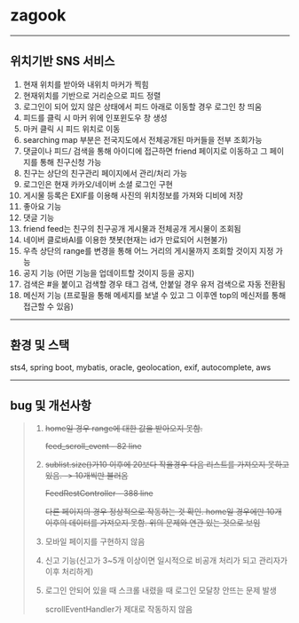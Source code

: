 # zagook

---

 ## 위치기반 SNS 서비스
 
1. 현재 위치를 받아와 내위치 마커가 찍힘
2. 현재위치를 기반으로 거리순으로 피드 정렬
3. 로그인이 되어 있지 않은 상태에서 피드 아래로 이동할 경우 로그인 창 띄움
4. 피드를 클릭 시 마커 위에 인포윈도우 창 생성
5. 마커 클릭 시 피드 위치로 이동
6. searching map 부분은 전국지도에서 전체공개된 마커들을 전부 조회가능
7. 댓글이나 피드/ 검색을 통해 아이디에 접근하면 friend 페이지로 이동하고 그 페이지를 통해 친구신청 가능
8. 친구는 상단의 친구관리 페이지에서 관리/처리 가능
9. 로그인은 현재 카카오/네이버 소셜 로그인 구현
10. 게시물 등록은 EXIF를 이용해 사진의 위치정보를 가져와 디비에 저장
11. 좋아요 기능
12. 댓글 기능
13. friend feed는 친구의 친구공개 게시물과 전체공개 게시물이 조회됨
14. 네이버 클로바AI를 이용한 챗봇(현재는 id가 만료되어 시현불가)
15. 우측 상단의 range를 변경을 통해 어느 거리의 게시물까지 조회할 것이지 지정 가능
16. 공지 기능 (어떤 기능을 업데이트할 것이지 등을 공지)
17. 검색은 #을 붙이고 검색할 경우 태그 검색, 안붙일 경우 유저 검색으로 자동 전환됨
17. 메신저 기능 (프로필을 통해 메세지를 보낼 수 있고 그 이후엔 top의 메신저를 통해 접근할 수 있음)

----

## 환경 및 스택

sts4, spring boot, mybatis, oracle, geolocation, exif, autocomplete, aws

---

## bug 및 개선사항

 > 1. ~~home일 경우 range에 대한 값을 받아오지 못함.~~
 >
 >    ~~feed_scroll_event - 82 line~~
 >
 > 2. ~~sublist.size()가10 이후에 20보다 작을경우 다음 리스트를 가져오지 못하고 있음. -> 10개씩만 불러옴~~
 >
 >    ~~FeedRestController - 388 line~~
 >
 >    ~~다른 페이지의 경우 정상적으로 작동하는 것 확인. home일 경우에만 10개 이후의 데이터를 가져오지 못함. 위의 문제와 연관 있는 것으로 보임~~
 >
 > 3. 모바일 페이지를 구현하지 않음
 >
 > 4. 신고 기능(신고가 3~5개 이상이면 일시적으로 비공개 처리가 되고 관리자가 이후 처리하게)
 >
 > 5. 로그인 안되어 있을 때 스크롤 내렸을 때 로그인 모달창 안뜨는 문제 발생
 >
 >    scrollEventHandler가 제대로 작동하지 않음
